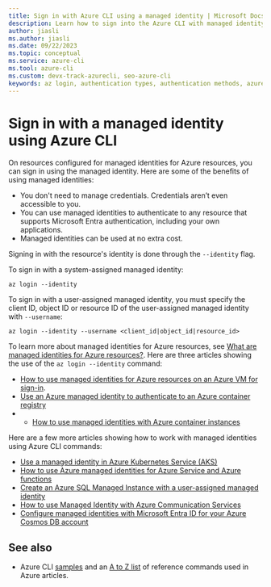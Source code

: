 ```yaml
---
title: Sign in with Azure CLI using a managed identity | Microsoft Docs
description: Learn how to sign into the Azure CLI with managed identity.
author: jiasli
ms.author: jiasli
ms.date: 09/22/2023
ms.topic: conceptual
ms.service: azure-cli
ms.tool: azure-cli
ms.custom: devx-track-azurecli, seo-azure-cli
keywords: az login, authentication types, authentication methods, azure, cli login, az login powershell, cli login, sign in, azure cli 
---
```


# Sign in with a managed identity using Azure CLI 

On resources configured for managed identities for Azure resources, you can sign in using the managed identity.
Here are some of the benefits of using managed identities:

* You don't need to manage credentials. Credentials aren’t even accessible to you.
* You can use managed identities to authenticate to any resource that supports Microsoft Entra authentication, including your own applications.
* Managed identities can be used at no extra cost.

Signing in with the resource's identity is done through the `--identity` flag.

To sign in with a system-assigned managed identity:

```azurecli-interactive
az login --identity
```

To sign in with a user-assigned managed identity, you must specify the client ID, object ID or resource ID of the user-assigned managed identity with `--username`:

```azurecli-interactive
az login --identity --username <client_id|object_id|resource_id>
```

To learn more about managed identities for Azure resources, see [What are managed identities for Azure resources?](/entra/identity/managed-identities-azure-resources/overview). Here are three articles showing the use of the `az login --identity` command:

* [How to use managed identities for Azure resources on an Azure VM for sign-in](/azure/active-directory/managed-identities-azure-resources/how-to-use-vm-sign-in).
* [Use an Azure managed identity to authenticate to an Azure container registry](/azure/container-registry/container-registry-authentication-managed-identity?tabs=azure-cli)
* * [How to use managed identities with Azure container instances](/azure/container-instances/container-instances-managed-identity)

Here are a few more articles showing how to work with managed identities using Azure CLI commands:

* [Use a managed identity in Azure Kubernetes Service (AKS)](/azure/aks/use-managed-identity)
* [How to use Azure managed identities for Azure Service and Azure functions](/azure/app-service/overview-managed-identity?tabs=cli%2Chttp)
* [Create an Azure SQL Managed Instance with a user-assigned managed identity](/azure/azure-sql/managed-instance/authentication-azure-ad-user-assigned-managed-identity-create-managed-instance?view=azuresql&tabs=azure-cli)
* [How to use Managed Identity with Azure Communication Services](/azure/communication-services/how-tos/managed-identity?tabs=cli%2Cdotnet)
* [Configure managed identities with Microsoft Entra ID for your Azure Cosmos DB account](/azure/cosmos-db/how-to-setup-managed-identity#using-the-azure-cli)

## See also

* Azure CLI [samples](./samples-index.md) and an [A to Z list](./reference-docs-index.md) of reference commands used in Azure articles.
